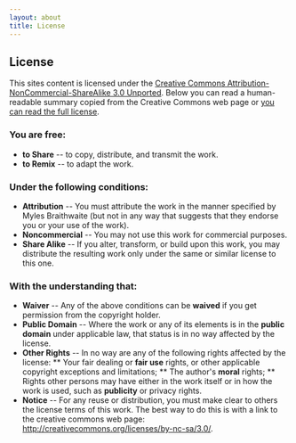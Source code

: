 ```yaml
---
layout: about
title: License
---
```


License
-------

This sites content is licensed under the [Creative Commons Attribution-NonCommercial-ShareAlike 3.0 Unported](http://creativecommons.org/licenses/by-nc-sa/3.0/ "CC BY-NC-SA 3.0"). Below you can read a human-readable summary copied from the Creative Commons web page or [you can read the full license](http://creativecommons.org/licenses/by-nc-sa/3.0/legalcode "Creative Commons Attribution-NonCommercial-ShareAlike 3.0 Unported Legal Code").

### You are free:

* **to Share** -- to copy, distribute, and transmit the work.
* **to Remix** -- to adapt the work.

### Under the following conditions:

* **Attribution** -- You must attribute the work in the manner specified by Myles Braithwaite (but not in any way that suggests that they endorse you or your use of the work).
* **Noncommercial** -- You may not use this work for commercial purposes.
* **Share Alike** -- If you alter, transform, or build upon this work, you may distribute the resulting work only under the same or similar license to this one.

### With the understanding that:

* **Waiver** -- Any of the above conditions can be **waived** if you get permission from the copyright holder.
* **Public Domain** -- Where the work or any of its elements is in the **public domain** under applicable law, that status is in no way affected by the license.
* **Other Rights** -- In no way are any of the following rights affected by the license:
  ** Your fair dealing or **fair use** rights, or other applicable copyright exceptions and limitations;
  ** The author's **moral** rights;
  ** Rights other persons may have either in the work itself or in how the work is used, such as **publicity** or privacy rights.
* **Notice** -- For any reuse or distribution, you must make clear to others the license terms of this work. The best way to do this is with a link to the creative commons web page: <http://creativecommons.org/licenses/by-nc-sa/3.0/>.